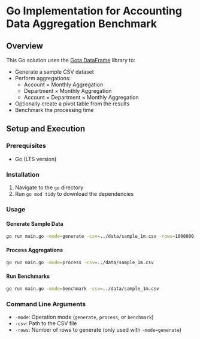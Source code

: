 # Go Implementation for Accounting Data Aggregation Benchmark

## Overview

This Go solution uses the [Gota DataFrame](https://github.com/go-gota/gota) library to:
- Generate a sample CSV dataset
- Perform aggregations:
  - Account × Monthly Aggregation
  - Department × Monthly Aggregation
  - Account × Department × Monthly Aggregation
- Optionally create a pivot table from the results
- Benchmark the processing time

## Setup and Execution

### Prerequisites
- Go (LTS version)

### Installation
1. Navigate to the `go` directory
2. Run `go mod tidy` to download the dependencies

### Usage

#### Generate Sample Data
```bash
go run main.go -mode=generate -csv=../data/sample_1m.csv -rows=1000000
```

#### Process Aggregations
```bash
go run main.go -mode=process -csv=../data/sample_1m.csv
```

#### Run Benchmarks
```bash
go run main.go -mode=benchmark -csv=../data/sample_1m.csv
```

### Command Line Arguments
- `-mode`: Operation mode (`generate`, `process`, or `benchmark`)
- `-csv`: Path to the CSV file
- `-rows`: Number of rows to generate (only used with `-mode=generate`)
